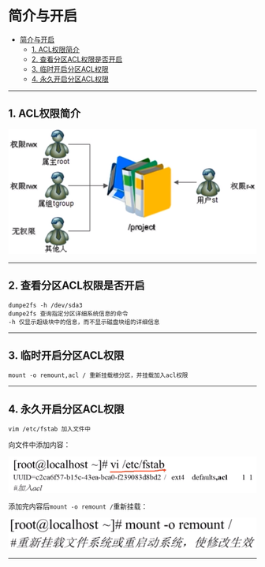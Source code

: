 # 简介与开启

- [简介与开启](#简介与开启)
  - [1. ACL权限简介](#1-acl权限简介)
  - [2. 查看分区ACL权限是否开启](#2-查看分区acl权限是否开启)
  - [3. 临时开启分区ACL权限](#3-临时开启分区acl权限)
  - [4. 永久开启分区ACL权限](#4-永久开启分区acl权限)

---

## 1. ACL权限简介

![ACL权限](images/2023-08-09-11-01-45.png)

---

## 2. 查看分区ACL权限是否开启

```Linux
dumpe2fs -h /dev/sda3  
dumpe2fs 查询指定分区详细系统信息的命令
-h 仅显示超级块中的信息，而不显示磁盘块组的详细信息
```

---

## 3. 临时开启分区ACL权限

```Linux
mount -o remount,acl / 重新挂载根分区，并挂载加入acl权限 
```

---

## 4. 永久开启分区ACL权限

```Linux
vim /etc/fstab 加入文件中
```

向文件中添加内容：

![永久开启分区ACL权限](images/2023-08-09-15-36-54.png)

添加完内容后`mount -o remount /`重新挂载：

![重新挂载](images/2023-08-09-15-40-53.png)

---
